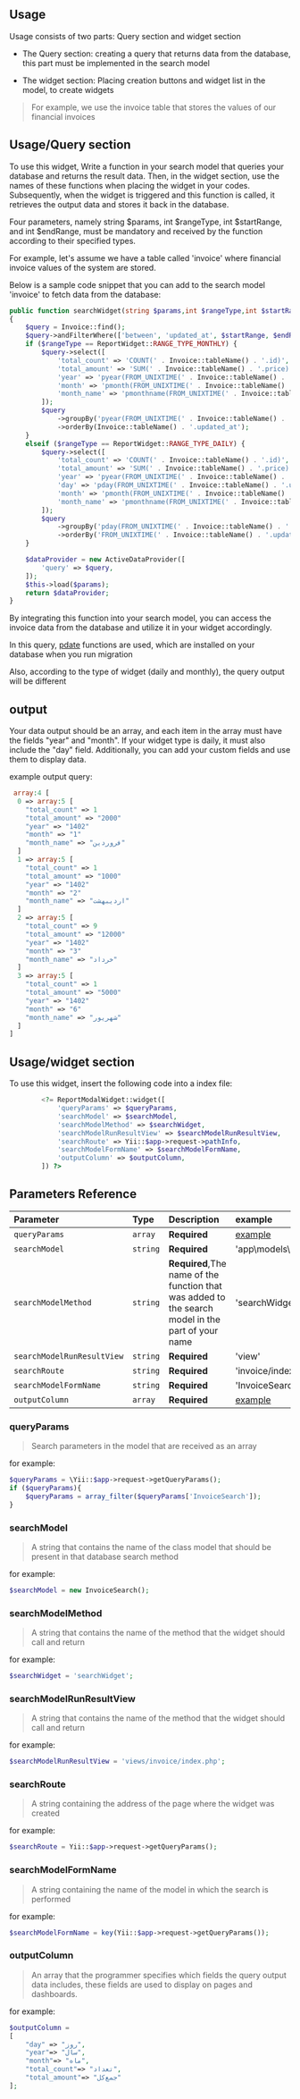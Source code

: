 
## Usage

Usage consists of two parts:
Query section and widget section

- The Query section: creating a query that returns data from the database, this part must be implemented in the search model

- The widget section: Placing creation buttons and widget list in the model, to create widgets

> For example, we use the invoice table that stores the values of our financial invoices


## Usage/Query section

To use this widget, Write a function in your search model that queries your database and returns the result data.
Then, in the widget section, use the names of these functions when placing the widget in your codes.
Subsequently, when the widget is triggered and this function is called, it retrieves the output data and stores it back in the database.

Four parameters, namely string $params, int $rangeType, int $startRange, and int $endRange, must be mandatory and received by the function according to their specified types.

For example, let's assume we have a table called 'invoice' where financial invoice values of the system are stored.

Below is a sample code snippet that you can add to the search model 'invoice' to fetch data from the database:

```php
public function searchWidget(string $params,int $rangeType,int $startRange,int $endRange)
{
    $query = Invoice::find();
    $query->andFilterWhere(['between', 'updated_at', $startRange, $endRange]);
    if ($rangeType == ReportWidget::RANGE_TYPE_MONTHLY) {
        $query->select([
            'total_count' => 'COUNT(' . Invoice::tableName() . '.id)',
            'total_amount' => 'SUM(' . Invoice::tableName() . '.price)',
            'year' => 'pyear(FROM_UNIXTIME(' . Invoice::tableName() . '.updated_at))',
            'month' => 'pmonth(FROM_UNIXTIME(' . Invoice::tableName() . '.updated_at))',
            'month_name' => 'pmonthname(FROM_UNIXTIME(' . Invoice::tableName() . '.updated_at))',
        ]);
        $query
            ->groupBy('pyear(FROM_UNIXTIME(' . Invoice::tableName() . '.updated_at)), pmonth(FROM_UNIXTIME(' . Invoice::tableName() . '.updated_at))')
            ->orderBy(Invoice::tableName() . '.updated_at');
    }
    elseif ($rangeType == ReportWidget::RANGE_TYPE_DAILY) {
        $query->select([
            'total_count' => 'COUNT(' . Invoice::tableName() . '.id)',
            'total_amount' => 'SUM(' . Invoice::tableName() . '.price)',
            'year' => 'pyear(FROM_UNIXTIME(' . Invoice::tableName() . '.updated_at))',
            'day' => 'pday(FROM_UNIXTIME(' . Invoice::tableName() . '.updated_at))',
            'month' => 'pmonth(FROM_UNIXTIME(' . Invoice::tableName() . '.updated_at))',
            'month_name' => 'pmonthname(FROM_UNIXTIME(' . Invoice::tableName() . '.updated_at))',
        ]);
        $query
            ->groupBy('pday(FROM_UNIXTIME(' . Invoice::tableName() . '.updated_at)), pmonth(FROM_UNIXTIME(' . Invoice::tableName() . '.updated_at)), pyear(FROM_UNIXTIME(' . Invoice::tableName() . '.updated_at))')
            ->orderBy('FROM_UNIXTIME(' . Invoice::tableName() . '.updated_at)');
    }

    $dataProvider = new ActiveDataProvider([
        'query' => $query,
    ]);
    $this->load($params);
    return $dataProvider;
}

```
By integrating this function into your search model, you can access the invoice data from the database and utilize it in your widget accordingly.

In this query, [pdate](https://github.com/zoghal/PersianDate4MySQL) functions are used, which are installed on your database when you run migration

Also, according to the type of widget (daily and monthly), the query output will be different

## output

Your data output should be an array, and each item in the array must have the fields "year" and "month". 
If your widget type is daily, it must also include the "day" field. 
Additionally, you can add your custom fields and use them to display data.

example output query:
```php
 array:4 [
  0 => array:5 [
    "total_count" => 1
    "total_amount" => "2000"
    "year" => "1402"
    "month" => "1"
    "month_name" => "فروردین"
  ]
  1 => array:5 [
    "total_count" => 1
    "total_amount" => "1000"
    "year" => "1402"
    "month" => "2"
    "month_name" => "اردیبهشت"
  ]
  2 => array:5 [
    "total_count" => 9
    "total_amount" => "12000"
    "year" => "1402"
    "month" => "3"
    "month_name" => "خرداد"
  ]
  3 => array:5 [
    "total_count" => 1
    "total_amount" => "5000"
    "year" => "1402"
    "month" => "6"
    "month_name" => "شهریور"
  ]
]
```







## Usage/widget section
To use this widget, insert the following code into a index file:
```php
        <?= ReportModalWidget::widget([
            'queryParams' => $queryParams,
            'searchModel' => $searchModel,
            'searchModelMethod' => $searchWidget,
            'searchModelRunResultView' => $searchModelRunResultView,
            'searchRoute' => Yii::$app->request->pathInfo,
            'searchModelFormName' => $searchModelFormName,
            'outputColumn' => $outputColumn,
        ]) ?>

```
## Parameters Reference

| Parameter                    | Type     | Description                                                                                       | example                           |
|:-----------------------------|:---------|:--------------------------------------------------------------------------------------------------|:----------------------------------|
| `queryParams`                | `array`  | **Required**                                                                                      | [example](https://github.com/)    |
| `searchModel`                | `string` | **Required**                                                                                      | 'app\models\search\InvoiceSearch' |
| `searchModelMethod`          | `string` | **Required**,The name of the function that was added to the search model in the part of your name | 'searchWidget'                    |
| `searchModelRunResultView`   | `string` | **Required**                                                                                      | 'view'                            |
| `searchRoute`                | `string` | **Required**                                                                                      | 'invoice/index'                   |
| `searchModelFormName`        | `string` | **Required**                                                                                      | 'InvoiceSearch'                   |
| `outputColumn`               | `array`  | **Required**                                                                                      | [example](https://github.com/)    |

### queryParams ###
> Search parameters in the model that are received as an array

for example:
```php
$queryParams = \Yii::$app->request->getQueryParams();
if ($queryParams){
    $queryParams = array_filter($queryParams['InvoiceSearch']);
}
```
### searchModel ###
> A string that contains the name of the class model that should be present in that database search method

for example:
```php
$searchModel = new InvoiceSearch();
```
### searchModelMethod ###
> A string that contains the name of the method that the widget should call and return

for example:
```php
$searchWidget = 'searchWidget';
```
### searchModelRunResultView ###
> A string that contains the name of the method that the widget should call and return

for example:
```php
$searchModelRunResultView = 'views/invoice/index.php';
```

### searchRoute ###
> A string containing the address of the page where the widget was created

for example:
```php
$searchRoute = Yii::$app->request->getQueryParams();
```
### searchModelFormName ###
> A string containing the name of the model in which the search is performed

for example:
```php
$searchModelFormName = key(Yii::$app->request->getQueryParams());
```
### outputColumn ###
> An array that the programmer specifies which fields the query output data includes, these fields are used to display on pages and dashboards.

for example:
```php
$outputColumn =
[
    "day" => "روز",
    "year"=> "سال",
    "month"=> "ماه",
    "total_count"=> "تعداد",
    "total_amount"=> "جمع‌کل"
];
```


